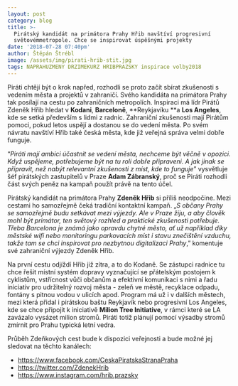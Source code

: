 ```yaml
---
layout: post
category: blog
title: >-
  Pirátský kandidát na primátora Prahy Hřib navštíví progresivní
  světovémmetropole. Chce se inspirovat úspěšnými projekty
date: '2018-07-28 07:40pm'
author: Štěpán Štrébl
image: /assets/img/pirati-hrib-stit.jpg
tags: NAPRAHUZMENY DRZIMEKURZ HRIBPRAZSKY inspirace volby2018
---
```

Piráti chtějí být o krok napřed, rozhodli se proto začít sbírat zkušenosti s vedením města a projektů v zahraničí. Svého kandidáta na primátora Prahy tak posílají na cestu po zahraničních metropolích. Inspiraci má lídr Pirátů Zdeněk Hřib hledat v **Kodani**, **Barceloně**, **Reykjavíku **a **Los Angeles**, kde se setká především s lidmi z radnic. Zahraniční zkušenosti mají Pirátům pomoci, pokud letos uspějí a dostanou se do vedení města. Po svém návratu navštíví Hřib také česká města, kde již veřejná správa velmi dobře funguje.

“_Piráti mají ambici účastnit se vedení města, nechceme být věčně v opozici. Když uspějeme, potřebujeme být na tu roli dobře připraveni. A jak jinak se připravit, než nabýt relevantní zkušenosti z míst, kde to funguje_” vysvětluje šéf pirátských zastupitelů v Praze **Adam Zábranský**, proč se Piráti rozhodli část svých peněz na kampaň použít právě na tento účel.

Pirátský kandidát na primátora Prahy **Zdeněk Hřib** si příliš neodpočine. Mezi cestami ho samozřejmě čeká tradiční kontaktní kampaň. „_S občany Prahy se samozřejmě budu setkávat mezi výjezdy. Ale v Praze žiju, a aby člověk mohl být primátor, ten světový rozhled a praktické zkušenosti potřebuje. Třeba Barcelona je známá jako opravdu chytré město, ať už například díky městské wifi nebo monitoringu parkovacích míst i stavu znečištění vzduchu, takže tam se chci inspirovat pro nezbytnou digitalizaci Prahy_,” komentuje své zahraniční výjezdy Zdeněk Hřib.

Na první cestu odjíždí Hřib již zítra, a to do Kodaně. Se zástupci radnice tu chce řešit místní systém dopravy vyznačující se přátelským postojem k cyklistům, vstřícnost vůči občanům a efektivní komunikaci s nimi a řadu iniciativ pro udržitelný rozvoj města - zeleň ve městě, recyklace odpadu, fontány s pitnou vodou v ulicích apod. Program má už i v dalších městech, mezi která přidal i pirátskou baštu Reykjavík nebo progresivní Los Angeles, kde se chce připojit k iniciativě **Milion Tree Initiative**, v rámci které se LA zavázalo vysázet milion stromů. Piráti totiž plánují pomocí výsadby stromů zmírnit pro Prahu typická letní vedra.

Průběh Zdeňkových cest bude k dispozici veřejnosti a bude možné jej sledovat na těchto kanálech:

* <https://www.facebook.com/CeskaPiratskaStranaPraha>
* <https://twitter.com/ZdenekHrib>
* <https://www.instagram.com/hrib.prazsky>
